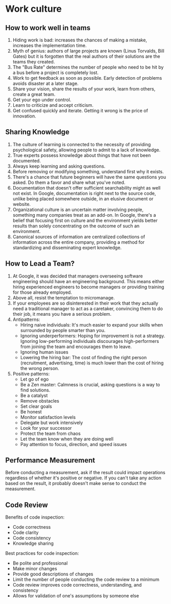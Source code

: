 
# Work culture
## How to work well in teams
1. Hiding work is bad: increases the chances of making a mistake, increases the implementation time.
2. Myth of genius: authors of large projects are known (Linus Torvalds, Bill Gates) but it is forgotten that the real authors of their solutions are the teams they created. 
3. The "Bus Rate" determines the number of people who need to be hit by a bus before a project is completely lost. 
4. Work to get feedback as soon as possible. Early detection of problems avoids disaster at a later stage.
5. Share your vision, share the results of your work, learn from others, create a great team.
6. Get your ego under control.
7. Learn to criticize and accept criticism.
8. Get confused quickly and iterate. Getting it wrong is the price of innovation.

## Sharing Knowledge

1. The culture of learning is connected to the necessity of providing psychological safety, allowing people to admit to a lack of knowledge.
2. True experts possess knowledge about things that have not been documented.
3. Always keep learning and asking questions.
4. Before removing or modifying something, understand first why it exists.
5. There's a chance that future beginners will have the same questions you asked. Do them a favor and share what you've noted.
6. Documentation that doesn't offer sufficient searchability might as well not exist. In Google, documentation is right next to the source code, unlike being placed somewhere outside, in an elusive document or website.
7. Organizational culture is an uncertain matter involving people, something many companies treat as an add-on. In Google, there's a belief that focusing first on culture and the environment yields better results than solely concentrating on the outcome of such an environment.
8. Canonical sources of information are centralized collections of information across the entire company, providing a method for standardizing and disseminating expert knowledge.

## How to Lead a Team?

1. At Google, it was decided that managers overseeing software engineering should have an engineering background. This means either hiring experienced engineers to become managers or providing training for those already employed.
2. Above all, resist the temptation to micromanage.
3. If your employees are so disinterested in their work that they actually need a traditional manager to act as a caretaker, convincing them to do their job, it means you have a serious problem.
4. Antipatterns:
   - Hiring naive individuals: It's much easier to expand your skills when surrounded by people smarter than you.
   - Ignoring underperformers: Hoping for improvement is not a strategy. Ignoring low-performing individuals discourages high-performers from joining the team and encourages them to leave.
   - Ignoring human issues
   - Lowering the hiring bar: The cost of finding the right person (recruitment, advertising, time) is much lower than the cost of hiring the wrong person.
5. Positive patterns:
   - Let go of ego
   - Be a Zen master: Calmness is crucial, asking questions is a way to find solutions.
   - Be a catalyst
   - Remove obstacles
   - Set clear goals
   - Be honest
   - Monitor satisfaction levels
   - Delegate but work intensively
   - Look for your successor
   - Protect the team from chaos
   - Let the team know when they are doing well
   - Pay attention to focus, direction, and speed issues

## Performance Measurement
Before conducting a measurement, ask if the result could impact operations regardless of whether it's positive or negative. If you can't take any action based on the result, it probably doesn't make sense to conduct the measurement.

## Code Review

Benefits of code inspection:
- Code correctness
- Code clarity
- Code consistency
- Knowledge sharing

Best practices for code inspection:
- Be polite and professional
- Make minor changes
- Provide good descriptions of changes
- Limit the number of people conducting the code review to a minimum
- Code review improves code correctness, understanding, and consistency
- Allows for validation of one's assumptions by someone else
